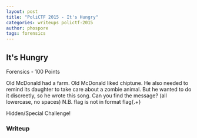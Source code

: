 ```yaml
---
layout: post
title: "PoliCTF 2015 - It's Hungry"
categories: writeups polictf-2015
author: phospore
tags: forensics
---
```


## It's Hungry
Forensics - 100 Points

Old McDonald had a farm. Old McDonald liked chiptune. He also needed to remind its daughter to take care about a zombie animal. But he wanted to do it discreetly, so he wrote this song. Can you find the message? (all lowercase, no spaces) N.B. flag is not in format flag{.+}

Hidden/Special Challenge!

### Writeup
